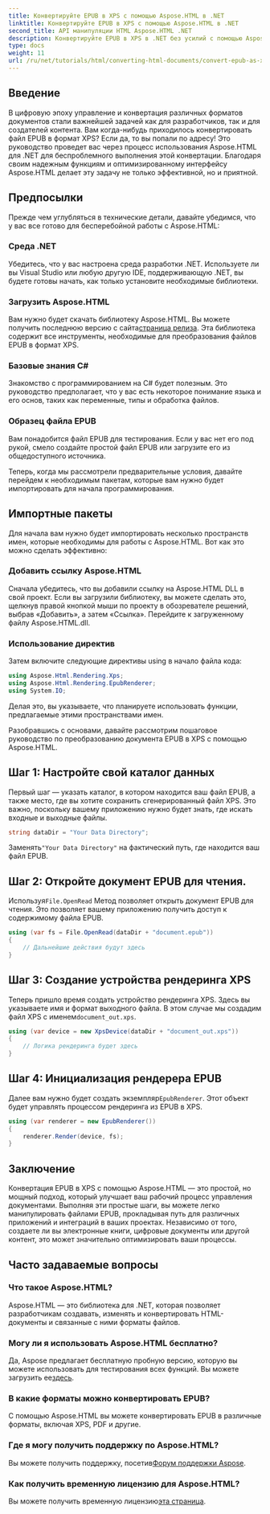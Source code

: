 ```yaml
---
title: Конвертируйте EPUB в XPS с помощью Aspose.HTML в .NET
linktitle: Конвертируйте EPUB в XPS с помощью Aspose.HTML в .NET
second_title: API манипуляции HTML Aspose.HTML .NET
description: Конвертируйте EPUB в XPS в .NET без усилий с помощью Aspose.HTML. Следуйте нашему пошаговому руководству для бесшовного рендеринга документов.
type: docs
weight: 11
url: /ru/net/tutorials/html/converting-html-documents/convert-epub-as-xps/
---
```

## Введение

В цифровую эпоху управление и конвертация различных форматов документов стали важнейшей задачей как для разработчиков, так и для создателей контента. Вам когда-нибудь приходилось конвертировать файл EPUB в формат XPS? Если да, то вы попали по адресу! Это руководство проведет вас через процесс использования Aspose.HTML для .NET для беспроблемного выполнения этой конвертации. Благодаря своим надежным функциям и оптимизированному интерфейсу Aspose.HTML делает эту задачу не только эффективной, но и приятной.

## Предпосылки

Прежде чем углубляться в технические детали, давайте убедимся, что у вас все готово для бесперебойной работы с Aspose.HTML:

### Среда .NET
Убедитесь, что у вас настроена среда разработки .NET. Используете ли вы Visual Studio или любую другую IDE, поддерживающую .NET, вы будете готовы начать, как только установите необходимые библиотеки.

### Загрузить Aspose.HTML
Вам нужно будет скачать библиотеку Aspose.HTML. Вы можете получить последнюю версию с сайта[страница релиза](https://releases.aspose.com/html/net/). Эта библиотека содержит все инструменты, необходимые для преобразования файлов EPUB в формат XPS.

### Базовые знания C#
Знакомство с программированием на C# будет полезным. Это руководство предполагает, что у вас есть некоторое понимание языка и его основ, таких как переменные, типы и обработка файлов.

### Образец файла EPUB
Вам понадобится файл EPUB для тестирования. Если у вас нет его под рукой, смело создайте простой файл EPUB или загрузите его из общедоступного источника.

Теперь, когда мы рассмотрели предварительные условия, давайте перейдем к необходимым пакетам, которые вам нужно будет импортировать для начала программирования.

## Импортные пакеты

Для начала вам нужно будет импортировать несколько пространств имен, которые необходимы для работы с Aspose.HTML. Вот как это можно сделать эффективно:

### Добавить ссылку Aspose.HTML
Сначала убедитесь, что вы добавили ссылку на Aspose.HTML DLL в свой проект. Если вы загрузили библиотеку, вы можете сделать это, щелкнув правой кнопкой мыши по проекту в обозревателе решений, выбрав «Добавить», а затем «Ссылка». Перейдите к загруженному файлу Aspose.HTML.dll.

### Использование директив
Затем включите следующие директивы using в начало файла кода:

```csharp
using Aspose.Html.Rendering.Xps;
using Aspose.Html.Rendering.EpubRenderer;
using System.IO;
```

Делая это, вы указываете, что планируете использовать функции, предлагаемые этими пространствами имен.

Разобравшись с основами, давайте рассмотрим пошаговое руководство по преобразованию документа EPUB в XPS с помощью Aspose.HTML.

## Шаг 1: Настройте свой каталог данных

Первый шаг — указать каталог, в котором находится ваш файл EPUB, а также место, где вы хотите сохранить сгенерированный файл XPS. Это важно, поскольку вашему приложению нужно будет знать, где искать входные и выходные файлы.

```csharp
string dataDir = "Your Data Directory";
```

 Заменять`"Your Data Directory"` на фактический путь, где находится ваш файл EPUB.

## Шаг 2: Откройте документ EPUB для чтения.

 Используя`File.OpenRead` Метод позволяет открыть документ EPUB для чтения. Это позволяет вашему приложению получить доступ к содержимому файла EPUB.

```csharp
using (var fs = File.OpenRead(dataDir + "document.epub"))
{
    // Дальнейшие действия будут здесь
}
```

## Шаг 3: Создание устройства рендеринга XPS

 Теперь пришло время создать устройство рендеринга XPS. Здесь вы указываете имя и формат выходного файла. В этом случае мы создадим файл XPS с именем`document_out.xps`.

```csharp
using (var device = new XpsDevice(dataDir + "document_out.xps"))
{
    // Логика рендеринга будет здесь
}
```

## Шаг 4: Инициализация рендерера EPUB

 Далее вам нужно будет создать экземпляр`EpubRenderer`. Этот объект будет управлять процессом рендеринга из EPUB в XPS.

```csharp
using (var renderer = new EpubRenderer())
{
    renderer.Render(device, fs);
}
```

## Заключение

Конвертация EPUB в XPS с помощью Aspose.HTML — это простой, но мощный подход, который улучшает ваш рабочий процесс управления документами. Выполняя эти простые шаги, вы можете легко манипулировать файлами EPUB, прокладывая путь для различных приложений и интеграций в ваших проектах. Независимо от того, создаете ли вы электронные книги, цифровые документы или другой контент, это может значительно оптимизировать ваши процессы. 

## Часто задаваемые вопросы

### Что такое Aspose.HTML?
Aspose.HTML — это библиотека для .NET, которая позволяет разработчикам создавать, изменять и конвертировать HTML-документы и связанные с ними форматы файлов.

### Могу ли я использовать Aspose.HTML бесплатно?
 Да, Aspose предлагает бесплатную пробную версию, которую вы можете использовать для тестирования всех функций. Вы можете загрузить ее[здесь](https://releases.aspose.com/).

### В какие форматы можно конвертировать EPUB?
С помощью Aspose.HTML вы можете конвертировать EPUB в различные форматы, включая XPS, PDF и другие.

### Где я могу получить поддержку по Aspose.HTML?
 Вы можете получить поддержку, посетив[Форум поддержки Aspose](https://forum.aspose.com/c/html/29).

### Как получить временную лицензию для Aspose.HTML?
Вы можете получить временную лицензию[эта страница](https://purchase.conholdate.com/temporary-license/).